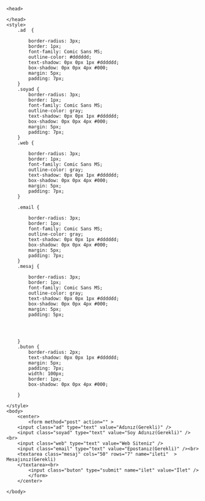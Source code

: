 

<? /* **********************ILETISIM BASLA********************** */ ?>

<html>
	<!DOCTYPE html PUBLIC "-//W3C//DTD XHTML 1.0 Transitional//EN" 
    "http://www.w3.org/TR/xhtml1/DTD/xhtml1-strict.dtd">
	<meta http-equiv=content-type content=text/html;charset=UTF-8>

	<head>
		
	</head>
	<style>
		.ad  {
			
			border-radius: 3px;
			border: 1px;
			font-family: Comic Sans MS;
			outline-color: #dddddd;
			text-shadow: 0px 0px 1px #dddddd;
			box-shadow: 0px 0px 4px #000;
			margin: 5px;
			padding: 7px;
		}
		.soyad {
			border-radius: 3px;
			border: 1px;
			font-family: Comic Sans MS;
			outline-color: gray;
			text-shadow: 0px 0px 1px #dddddd;
			box-shadow: 0px 0px 4px #000;
			margin: 5px;
			padding: 7px;
		}
		.web {
			
			border-radius: 3px;
			border: 1px;
			font-family: Comic Sans MS;
			outline-color: gray;
			text-shadow: 0px 0px 1px #dddddd;
			box-shadow: 0px 0px 4px #000;
			margin: 5px;
			padding: 7px;
		}
		
		.email {
			
			border-radius: 3px;
			border: 1px;
			font-family: Comic Sans MS;
			outline-color: gray;
			text-shadow: 0px 0px 1px #dddddd;
			box-shadow: 0px 0px 4px #000;
			margin: 5px;
			padding: 7px;
		}
		.mesaj {
			
			border-radius: 3px;
			border: 1px;
			font-family: Comic Sans MS;
			outline-color: gray;
			text-shadow: 0px 0px 1px #dddddd;
			box-shadow: 0px 0px 4px #000;
			margin: 5px;
			padding: 5px;
			
			
			
		
		}
		.buton {
			border-radius: 2px;
			text-shadow: 0px 0px 1px #dddddd;
			margin: 5px;
			padding: 7px;
			width: 100px;
			border: 1px;
			box-shadow: 0px 0px 4px #000;
			
		}
	
	</style>
	<body>
		<center>
			<form method="post" action="" >
		<input class="ad" type="text" value="Adınız(Gerekli)" />
		<input class="soyad" type="text" value="Soy Adınız(Gerekli)" /><br>
		<input class="web" type="text" value="Web Siteniz" />
		<input class="email" type="text" value="Epostanız(Gerekli)" /><br>
		<textarea class="mesaj" cols="50" rows="7" name="ileti"  >  Mesajınız(Gerekli)
		</textarea><br>
			<input class="buton" type="submit" name="ilet" value="İlet" />
			</form>
		</center>
		
	</body>
	
</html>

<? /* **********************ILETISIM SON********************** */ ?>
